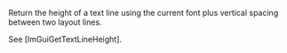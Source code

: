 Return the height of a text line using the current font plus vertical spacing between two layout lines.

See [ImGuiGetTextLineHeight].